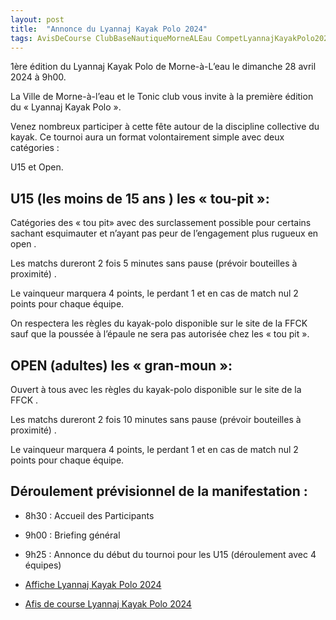 ```yaml
---
layout: post
title:  "Annonce du Lyannaj Kayak Polo 2024"
tags: AvisDeCourse ClubBaseNautiqueMorneALEau CompetLyannajKayakPolo2024 VilleMorneALEau
---
```


1ère édition du Lyannaj Kayak Polo de Morne-à-L’eau le dimanche 28 avril 2024 à 9h00.

La Ville de Morne-à-l’eau et le Tonic club vous invite à la première édition du « Lyannaj Kayak Polo ».

Venez nombreux participer à cette fête autour de la discipline collective du kayak. Ce tournoi aura un
format volontairement simple avec deux catégories :

U15 et Open.

## U15 (les moins de 15 ans ) les « tou-pit »:

Catégories des « tou pit» avec des surclassement possible pour certains sachant esquimauter et n’ayant
pas peur de l’engagement plus rugueux en open .

Les matchs dureront 2 fois 5 minutes sans pause (prévoir bouteilles à proximité) .

Le vainqueur marquera 4 points, le perdant 1 et en cas de match nul 2 points pour chaque équipe.

On respectera les règles du kayak-polo disponible sur le site de la FFCK sauf que la poussée à l’épaule ne
sera pas autorisée chez les « tou pit ».

## OPEN (adultes) les « gran-moun »:

Ouvert à tous avec les règles du kayak-polo disponible sur le site de la FFCK .

Les matchs dureront 2 fois 10 minutes sans pause (prévoir bouteilles à proximité) .

Le vainqueur marquera 4 points, le perdant 1 et en cas de match nul 2 points pour chaque équipe.

## Déroulement prévisionnel de la manifestation :

* 8h30 : Accueil des Participants
* 9h00 : Briefing général
* 9h25 : Annonce du début du tournoi pour les U15 (déroulement avec 4 équipes)


* [Affiche Lyannaj Kayak Polo 2024](/assets/BaseNautiqueMorneALEau/2024-lyannaj-kayak-polo-affiche.jpeg)
* [Afis de course Lyannaj Kayak Polo 2024](/assets/BaseNautiqueMorneALEau/2024-lyannaj-kayak-polo-avis.pdf)
